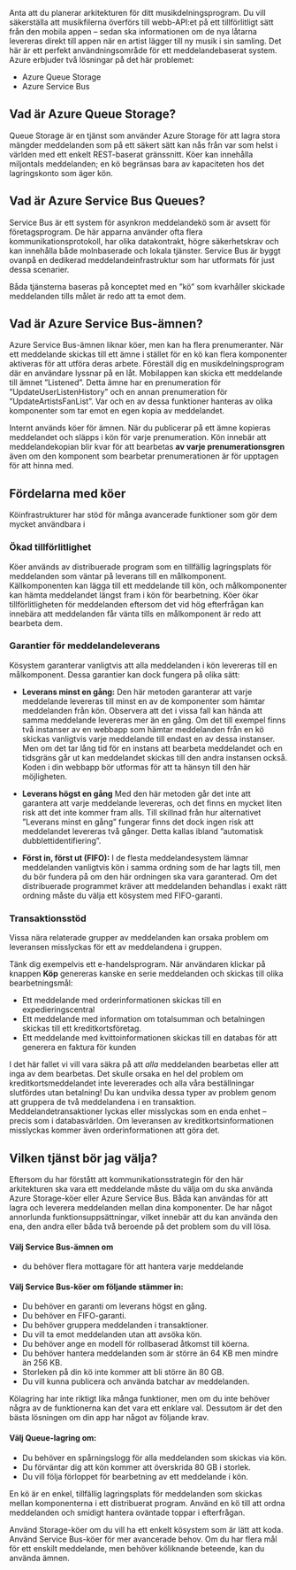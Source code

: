 Anta att du planerar arkitekturen för ditt musikdelningsprogram. Du vill säkerställa att musikfilerna överförs till webb-API:et på ett tillförlitligt sätt från den mobila appen – sedan ska informationen om de nya låtarna levereras direkt till appen när en artist lägger till ny musik i sin samling. Det här är ett perfekt användningsområde för ett meddelandebaserat system. Azure erbjuder två lösningar på det här problemet:

- Azure Queue Storage
- Azure Service Bus

## <a name="what-is-azure-queue-storage"></a>Vad är Azure Queue Storage?
Queue Storage är en tjänst som använder Azure Storage för att lagra stora mängder meddelanden som på ett säkert sätt kan nås från var som helst i världen med ett enkelt REST-baserat gränssnitt. Köer kan innehålla miljontals meddelanden; en kö begränsas bara av kapaciteten hos det lagringskonto som äger kön.

## <a name="what-is-azure-service-bus-queues"></a>Vad är Azure Service Bus Queues?
Service Bus är ett system för asynkron meddelandekö som är avsett för företagsprogram. De här apparna använder ofta flera kommunikationsprotokoll, har olika datakontrakt, högre säkerhetskrav och kan innehålla både molnbaserade och lokala tjänster. Service Bus är byggt ovanpå en dedikerad meddelandeinfrastruktur som har utformats för just dessa scenarier.

Båda tjänsterna baseras på konceptet med en ”kö” som kvarhåller skickade meddelanden tills målet är redo att ta emot dem.

## <a name="what-are-azure-service-bus-topics"></a>Vad är Azure Service Bus-ämnen?
Azure Service Bus-ämnen liknar köer, men kan ha flera prenumeranter. När ett meddelande skickas till ett ämne i stället för en kö kan flera komponenter aktiveras för att utföra deras arbete. Föreställ dig en musikdelningsprogram där en användare lyssnar på en låt. Mobilappen kan skicka ett meddelande till ämnet ”Listened”. Detta ämne har en prenumeration för ”UpdateUserListenHistory” och en annan prenumeration för ”UpdateArtistsFanList”. Var och en av dessa funktioner hanteras av olika komponenter som tar emot en egen kopia av meddelandet.

Internt används köer för ämnen. När du publicerar på ett ämne kopieras meddelandet och släpps i kön för varje prenumeration. Kön innebär att meddelandekopian blir kvar för att bearbetas **av varje prenumerationsgren** även om den komponent som bearbetar prenumerationen är för upptagen för att hinna med.

## <a name="benefits-of-queues"></a>Fördelarna med köer
Köinfrastrukturer har stöd för många avancerade funktioner som gör dem mycket användbara i 

### <a name="increased-reliability"></a>Ökad tillförlitlighet
Köer används av distribuerade program som en tillfällig lagringsplats för meddelanden som väntar på leverans till en målkomponent. Källkomponenten kan lägga till ett meddelande till kön, och målkomponenter kan hämta meddelandet längst fram i kön för bearbetning. Köer ökar tillförlitligheten för meddelanden eftersom det vid hög efterfrågan kan innebära att meddelanden får vänta tills en målkomponent är redo att bearbeta dem.

### <a name="message-delivery-guarantees"></a>Garantier för meddelandeleverans
Kösystem garanterar vanligtvis att alla meddelanden i kön levereras till en målkomponent. Dessa garantier kan dock fungera på olika sätt:

- **Leverans minst en gång:** Den här metoden garanterar att varje meddelande levereras till minst en av de komponenter som hämtar meddelanden från kön. Observera att det i vissa fall kan hända att samma meddelande levereras mer än en gång. Om det till exempel finns två instanser av en webbapp som hämtar meddelanden från en kö skickas vanligtvis varje meddelande till endast en av dessa instanser. Men om det tar lång tid för en instans att bearbeta meddelandet och en tidsgräns går ut kan meddelandet skickas till den andra instansen också. Koden i din webbapp bör utformas för att ta hänsyn till den här möjligheten.

- **Leverans högst en gång** Med den här metoden går det inte att garantera att varje meddelande levereras, och det finns en mycket liten risk att det inte kommer fram alls. Till skillnad från hur alternativet ”Leverans minst en gång” fungerar finns det dock ingen risk att meddelandet levereras två gånger. Detta kallas ibland ”automatisk dubblettidentifiering”.

- **Först in, först ut (FIFO):** I de flesta meddelandesystem lämnar meddelanden vanligtvis kön i samma ordning som de har lagts till, men du bör fundera på om den här ordningen ska vara garanterad. Om det distribuerade programmet kräver att meddelanden behandlas i exakt rätt ordning måste du välja ett kösystem med FIFO-garanti.

### <a name="transactional-support"></a>Transaktionsstöd
Vissa nära relaterade grupper av meddelanden kan orsaka problem om leveransen misslyckas för ett av meddelandena i gruppen.

Tänk dig exempelvis ett e-handelsprogram. När användaren klickar på knappen **Köp** genereras kanske en serie meddelanden och skickas till olika bearbetningsmål:

- Ett meddelande med orderinformationen skickas till en expedieringscentral
- Ett meddelande med information om totalsumman och betalningen skickas till ett kreditkortsföretag. 
- Ett meddelande med kvittoinformationen skickas till en databas för att generera en faktura för kunden

I det här fallet vi vill vara säkra på att _alla_ meddelanden bearbetas eller att inga av dem bearbetas. Det skulle orsaka en hel del problem om kreditkortsmeddelandet inte levererades och alla våra beställningar slutfördes utan betalning! Du kan undvika dessa typer av problem genom att gruppera de två meddelandena i en transaktion. Meddelandetransaktioner lyckas eller misslyckas som en enda enhet – precis som i databasvärlden. Om leveransen av kreditkortsinformationen misslyckas kommer även orderinformationen att göra det.

## <a name="which-service-should-i-choose"></a>Vilken tjänst bör jag välja?
Eftersom du har förstått att kommunikationsstrategin för den här arkitekturen ska vara ett meddelande måste du välja om du ska använda Azure Storage-köer eller Azure Service Bus. Båda kan användas för att lagra och leverera meddelanden mellan dina komponenter. De har något annorlunda funktionsuppsättningar, vilket innebär att du kan använda den ena, den andra eller båda två beroende på det problem som du vill lösa.

#### <a name="choose-service-bus-topics-if"></a>Välj Service Bus-ämnen om

- du behöver flera mottagare för att hantera varje meddelande


#### <a name="choose-service-bus-queues-if"></a>Välj Service Bus-köer om följande stämmer in:

- Du behöver en garanti om leverans högst en gång.
- Du behöver en FIFO-garanti.
- Du behöver gruppera meddelanden i transaktioner.
- Du vill ta emot meddelanden utan att avsöka kön.
- Du behöver ange en modell för rollbaserad åtkomst till köerna.
- Du behöver hantera meddelanden som är större än 64 KB men mindre än 256 KB.
- Storleken på din kö inte kommer att bli större än 80 GB.
- Du vill kunna publicera och använda batchar av meddelanden.

Kölagring har inte riktigt lika många funktioner, men om du inte behöver några av de funktionerna kan det vara ett enklare val. Dessutom är det den bästa lösningen om din app har något av följande krav.

#### <a name="choose-queue-storage-if"></a>Välj Queue-lagring om:

- Du behöver en spårningslogg för alla meddelanden som skickas via kön.
- Du förväntar dig att kön kommer att överskrida 80 GB i storlek.
- Du vill följa förloppet för bearbetning av ett meddelande i kön.

En kö är en enkel, tillfällig lagringsplats för meddelanden som skickas mellan komponenterna i ett distribuerat program. Använd en kö till att ordna meddelanden och smidigt hantera oväntade toppar i efterfrågan. 

Använd Storage-köer om du vill ha ett enkelt kösystem som är lätt att koda. Använd Service Bus-köer för mer avancerade behov. Om du har flera mål för ett enskilt meddelande, men behöver köliknande beteende, kan du använda ämnen.